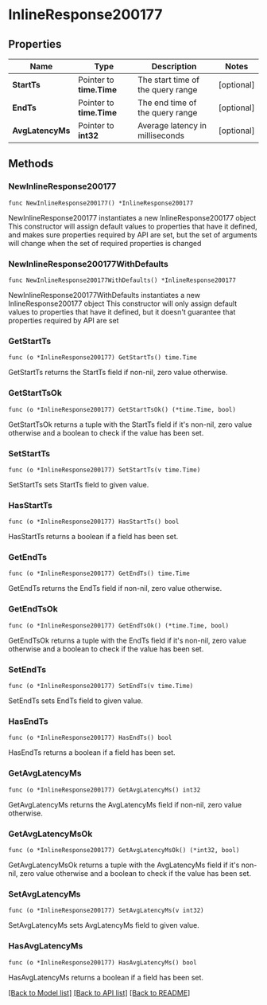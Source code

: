 # InlineResponse200177

## Properties

Name | Type | Description | Notes
------------ | ------------- | ------------- | -------------
**StartTs** | Pointer to **time.Time** | The start time of the query range | [optional] 
**EndTs** | Pointer to **time.Time** | The end time of the query range | [optional] 
**AvgLatencyMs** | Pointer to **int32** | Average latency in milliseconds | [optional] 

## Methods

### NewInlineResponse200177

`func NewInlineResponse200177() *InlineResponse200177`

NewInlineResponse200177 instantiates a new InlineResponse200177 object
This constructor will assign default values to properties that have it defined,
and makes sure properties required by API are set, but the set of arguments
will change when the set of required properties is changed

### NewInlineResponse200177WithDefaults

`func NewInlineResponse200177WithDefaults() *InlineResponse200177`

NewInlineResponse200177WithDefaults instantiates a new InlineResponse200177 object
This constructor will only assign default values to properties that have it defined,
but it doesn't guarantee that properties required by API are set

### GetStartTs

`func (o *InlineResponse200177) GetStartTs() time.Time`

GetStartTs returns the StartTs field if non-nil, zero value otherwise.

### GetStartTsOk

`func (o *InlineResponse200177) GetStartTsOk() (*time.Time, bool)`

GetStartTsOk returns a tuple with the StartTs field if it's non-nil, zero value otherwise
and a boolean to check if the value has been set.

### SetStartTs

`func (o *InlineResponse200177) SetStartTs(v time.Time)`

SetStartTs sets StartTs field to given value.

### HasStartTs

`func (o *InlineResponse200177) HasStartTs() bool`

HasStartTs returns a boolean if a field has been set.

### GetEndTs

`func (o *InlineResponse200177) GetEndTs() time.Time`

GetEndTs returns the EndTs field if non-nil, zero value otherwise.

### GetEndTsOk

`func (o *InlineResponse200177) GetEndTsOk() (*time.Time, bool)`

GetEndTsOk returns a tuple with the EndTs field if it's non-nil, zero value otherwise
and a boolean to check if the value has been set.

### SetEndTs

`func (o *InlineResponse200177) SetEndTs(v time.Time)`

SetEndTs sets EndTs field to given value.

### HasEndTs

`func (o *InlineResponse200177) HasEndTs() bool`

HasEndTs returns a boolean if a field has been set.

### GetAvgLatencyMs

`func (o *InlineResponse200177) GetAvgLatencyMs() int32`

GetAvgLatencyMs returns the AvgLatencyMs field if non-nil, zero value otherwise.

### GetAvgLatencyMsOk

`func (o *InlineResponse200177) GetAvgLatencyMsOk() (*int32, bool)`

GetAvgLatencyMsOk returns a tuple with the AvgLatencyMs field if it's non-nil, zero value otherwise
and a boolean to check if the value has been set.

### SetAvgLatencyMs

`func (o *InlineResponse200177) SetAvgLatencyMs(v int32)`

SetAvgLatencyMs sets AvgLatencyMs field to given value.

### HasAvgLatencyMs

`func (o *InlineResponse200177) HasAvgLatencyMs() bool`

HasAvgLatencyMs returns a boolean if a field has been set.


[[Back to Model list]](../README.md#documentation-for-models) [[Back to API list]](../README.md#documentation-for-api-endpoints) [[Back to README]](../README.md)



